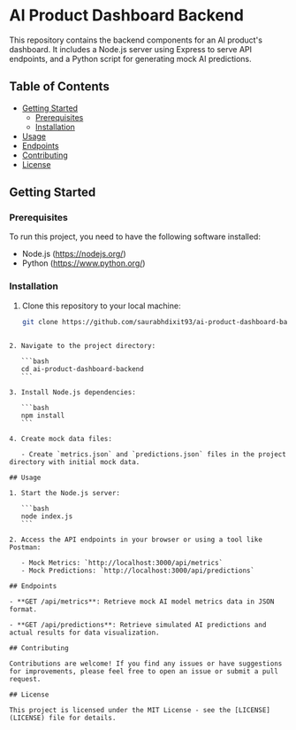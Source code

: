 # AI Product Dashboard Backend

This repository contains the backend components for an AI product's dashboard. It includes a Node.js server using Express to serve API endpoints, and a Python script for generating mock AI predictions.

## Table of Contents

- [Getting Started](#getting-started)
  - [Prerequisites](#prerequisites)
  - [Installation](#installation)
- [Usage](#usage)
- [Endpoints](#endpoints)
- [Contributing](#contributing)
- [License](#license)

## Getting Started

### Prerequisites

To run this project, you need to have the following software installed:

- Node.js (https://nodejs.org/)
- Python (https://www.python.org/)

### Installation

1. Clone this repository to your local machine:

   ```bash
   git clone https://github.com/saurabhdixit93/ai-product-dashboard-backend.git
   ```

````

2. Navigate to the project directory:

   ```bash
   cd ai-product-dashboard-backend
   ```

3. Install Node.js dependencies:

   ```bash
   npm install
   ```

4. Create mock data files:

   - Create `metrics.json` and `predictions.json` files in the project directory with initial mock data.

## Usage

1. Start the Node.js server:

   ```bash
   node index.js
   ```

2. Access the API endpoints in your browser or using a tool like Postman:

   - Mock Metrics: `http://localhost:3000/api/metrics`
   - Mock Predictions: `http://localhost:3000/api/predictions`

## Endpoints

- **GET /api/metrics**: Retrieve mock AI model metrics data in JSON format.

- **GET /api/predictions**: Retrieve simulated AI predictions and actual results for data visualization.

## Contributing

Contributions are welcome! If you find any issues or have suggestions for improvements, please feel free to open an issue or submit a pull request.

## License

This project is licensed under the MIT License - see the [LICENSE](LICENSE) file for details.

